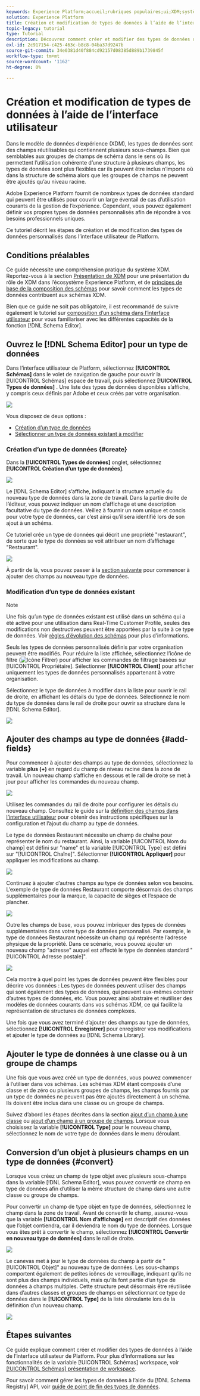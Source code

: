 ```yaml
---
keywords: Experience Platform;accueil;rubriques populaires;ui;XDM;système XDM;modèle de données d’expérience;modèle de données d’expérience;modèle de données d’expérience;modèle de données;modèle de données;registre des schémas;schéma;schéma;schémas;schémas;créer;type de données;types de données;types de données;schéma;schéma
solution: Experience Platform
title: Création et modification de types de données à l’aide de l’interface utilisateur
topic-legacy: tutorial
type: Tutorial
description: Découvrez comment créer et modifier des types de données dans l’interface utilisateur de l’Experience Platform.
exl-id: 2c917154-c425-463c-b8c8-04ba37d9247b
source-git-commit: 34e0381d40f884cd92157d08385d889b1739845f
workflow-type: tm+mt
source-wordcount: '1162'
ht-degree: 0%

---
```


# Création et modification de types de données à l’aide de l’interface utilisateur

Dans le modèle de données d’expérience (XDM), les types de données sont des champs réutilisables qui contiennent plusieurs sous-champs. Bien que semblables aux groupes de champs de schéma dans le sens où ils permettent l’utilisation cohérente d’une structure à plusieurs champs, les types de données sont plus flexibles car ils peuvent être inclus n’importe où dans la structure de schéma alors que les groupes de champs ne peuvent être ajoutés qu’au niveau racine.

Adobe Experience Platform fournit de nombreux types de données standard qui peuvent être utilisés pour couvrir un large éventail de cas d’utilisation courants de la gestion de l’expérience. Cependant, vous pouvez également définir vos propres types de données personnalisés afin de répondre à vos besoins professionnels uniques.

Ce tutoriel décrit les étapes de création et de modification des types de données personnalisés dans l’interface utilisateur de Platform.

## Conditions préalables

Ce guide nécessite une compréhension pratique du système XDM. Reportez-vous à la section [Présentation de XDM](../../home.md) pour une présentation du rôle de XDM dans l’écosystème Experience Platform, et de [principes de base de la composition des schémas](../../schema/composition.md) pour savoir comment les types de données contribuent aux schémas XDM.

Bien que ce guide ne soit pas obligatoire, il est recommandé de suivre également le tutoriel sur [composition d’un schéma dans l’interface utilisateur](../../tutorials/create-schema-ui.md) pour vous familiariser avec les différentes capacités de la fonction [!DNL Schema Editor].

## Ouvrez le [!DNL Schema Editor] pour un type de données

Dans l’interface utilisateur de Platform, sélectionnez **[!UICONTROL Schémas]** dans le volet de navigation de gauche pour ouvrir la [!UICONTROL Schémas] espace de travail, puis sélectionnez **[!UICONTROL Types de données]** . Une liste des types de données disponibles s’affiche, y compris ceux définis par Adobe et ceux créés par votre organisation.

![](../../images/ui/resources/data-types/data-types-tab.png)

Vous disposez de deux options :

- [Création d’un type de données](#create)
- [Sélectionner un type de données existant à modifier](#edit)

### Création d’un type de données {#create}

Dans la **[!UICONTROL Types de données]** onglet, sélectionnez **[!UICONTROL Création d’un type de données]**.

![](../../images/ui/resources/data-types/create.png)

Le [!DNL Schema Editor] s’affiche, indiquant la structure actuelle du nouveau type de données dans la zone de travail. Dans la partie droite de l’éditeur, vous pouvez indiquer un nom d’affichage et une description facultative du type de données. Veillez à fournir un nom unique et concis pour votre type de données, car c’est ainsi qu’il sera identifié lors de son ajout à un schéma.

Ce tutoriel crée un type de données qui décrit une propriété &quot;restaurant&quot;, de sorte que le type de données se voit attribuer un nom d’affichage &quot;Restaurant&quot;.

![](../../images/ui/resources/data-types/data-type-properties.png)

À partir de là, vous pouvez passer à la [section suivante](#add-fields) pour commencer à ajouter des champs au nouveau type de données.

### Modification d’un type de données existant

>[!NOTE]
>
>Une fois qu’un type de données existant est utilisé dans un schéma qui a été activé pour une utilisation dans Real-Time Customer Profile, seules des modifications non destructives peuvent être apportées par la suite à ce type de données. Voir [règles d’évolution des schémas](../../schema/composition.md#evolution) pour plus d’informations.

Seuls les types de données personnalisés définis par votre organisation peuvent être modifiés. Pour réduire la liste affichée, sélectionnez l’icône de filtre (![Icône Filtrer](../../images/ui/resources/data-types/filter.png)) pour afficher les commandes de filtrage basées sur [!UICONTROL Propriétaire]. Sélectionner **[!UICONTROL Client]** pour afficher uniquement les types de données personnalisés appartenant à votre organisation.

Sélectionnez le type de données à modifier dans la liste pour ouvrir le rail de droite, en affichant les détails du type de données. Sélectionnez le nom du type de données dans le rail de droite pour ouvrir sa structure dans le [!DNL Schema Editor].

![](../../images/ui/resources/data-types/edit.png)

## Ajouter des champs au type de données {#add-fields}

Pour commencer à ajouter des champs au type de données, sélectionnez la variable **plus (+)** en regard du champ de niveau racine dans la zone de travail. Un nouveau champ s’affiche en dessous et le rail de droite se met à jour pour afficher les commandes du nouveau champ.

![](../../images/ui/resources/data-types/new-field.png)

Utilisez les commandes du rail de droite pour configurer les détails du nouveau champ. Consultez le guide sur la [définition des champs dans l’interface utilisateur](../fields/overview.md#define) pour obtenir des instructions spécifiques sur la configuration et l’ajout du champ au type de données.

Le type de données Restaurant nécessite un champ de chaîne pour représenter le nom du restaurant. Ainsi, la variable [!UICONTROL Nom du champ] est défini sur &quot;name&quot; et la variable [!UICONTROL Type] est défini sur &quot;[!UICONTROL Chaîne]&quot;. Sélectionner **[!UICONTROL Appliquer]** pour appliquer les modifications au champ.

![](../../images/ui/resources/data-types/name-field.png)

Continuez à ajouter d’autres champs au type de données selon vos besoins. L’exemple de type de données Restaurant comporte désormais des champs supplémentaires pour la marque, la capacité de sièges et l’espace de plancher.

![](../../images/ui/resources/data-types/more-fields.png)

Outre les champs de base, vous pouvez imbriquer des types de données supplémentaires dans votre type de données personnalisé. Par exemple, le type de données Restaurant nécessite un champ qui représente l’adresse physique de la propriété. Dans ce scénario, vous pouvez ajouter un nouveau champ &quot;adresse&quot; auquel est affecté le type de données standard &quot;[!UICONTROL Adresse postale]&quot;.

![](../../images/ui/resources/data-types/address-field.png)

Cela montre à quel point les types de données peuvent être flexibles pour décrire vos données : Les types de données peuvent utiliser des champs qui sont également des types de données, qui peuvent eux-mêmes contenir d’autres types de données, etc. Vous pouvez ainsi abstraire et réutiliser des modèles de données courants dans vos schémas XDM, ce qui facilite la représentation de structures de données complexes.

Une fois que vous avez terminé d’ajouter des champs au type de données, sélectionnez **[!UICONTROL Enregistrer]** pour enregistrer vos modifications et ajouter le type de données au [!DNL Schema Library].

## Ajouter le type de données à une classe ou à un groupe de champs

Une fois que vous avez créé un type de données, vous pouvez commencer à l’utiliser dans vos schémas. Les schémas XDM étant composés d’une classe et de zéro ou plusieurs groupes de champs, les champs fournis par un type de données ne peuvent pas être ajoutés directement à un schéma. Ils doivent être inclus dans une classe ou un groupe de champs.

Suivez d’abord les étapes décrites dans la section [ajout d’un champ à une classe](./classes.md#add-fields) ou [ajout d’un champ à un groupe de champs](./field-groups.md#add-fields). Lorsque vous choisissez la variable **[!UICONTROL Type]** pour le nouveau champ, sélectionnez le nom de votre type de données dans le menu déroulant.

## Conversion d’un objet à plusieurs champs en un type de données {#convert}

Lorsque vous créez un champ de type objet avec plusieurs sous-champs dans la variable [!DNL Schema Editor], vous pouvez convertir ce champ en type de données afin d’utiliser la même structure de champ dans une autre classe ou groupe de champs.

Pour convertir un champ de type objet en type de données, sélectionnez le champ dans la zone de travail. Avant de convertir le champ, assurez-vous que la variable **[!UICONTROL Nom d’affichage]** est descriptif des données que l’objet contiendra, car il deviendra le nom du type de données. Lorsque vous êtes prêt à convertir le champ, sélectionnez **[!UICONTROL Convertir en nouveau type de données]** dans le rail de droite.

![](../../images/ui/resources/data-types/convert-object.png)

Le canevas met à jour le type de données du champ à partir de &quot;[!UICONTROL Objet]&quot; au nouveau type de données. Les sous-champs comportent également de petites icônes de verrouillage, indiquant qu’ils ne sont plus des champs individuels, mais qu’ils font partie d’un type de données à champs multiples. Cette structure peut désormais être réutilisée dans d’autres classes et groupes de champs en sélectionnant ce type de données dans le **[!UICONTROL Type]** de la liste déroulante lors de la définition d’un nouveau champ.

![](../../images/ui/resources/data-types/converted.png)

## Étapes suivantes

Ce guide explique comment créer et modifier des types de données à l’aide de l’interface utilisateur de Platform. Pour plus d’informations sur les fonctionnalités de la variable [!UICONTROL Schémas] workspace, voir [[!UICONTROL Schémas] présentation de workspace](../overview.md).

Pour savoir comment gérer les types de données à l’aide du [!DNL Schema Registry] API, voir [guide de point de fin des types de données](../../api/data-types.md).

